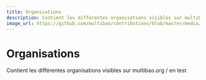 ```yaml
---
title: Organisations
description: Contient les différentes organisations visibles sur multiBàO
image_url: https://github.com/multibao/contributions/blob/master/media/apps_for_europe-cc-by.jpg?raw=true
---
```


# Organisations

Contient les différentes organisations visibles sur multibao.org / en test
